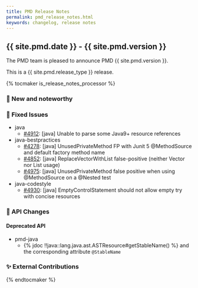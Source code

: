 ```yaml
---
title: PMD Release Notes
permalink: pmd_release_notes.html
keywords: changelog, release notes
---
```


## {{ site.pmd.date }} - {{ site.pmd.version }}

The PMD team is pleased to announce PMD {{ site.pmd.version }}.

This is a {{ site.pmd.release_type }} release.

{% tocmaker is_release_notes_processor %}

### 🚀 New and noteworthy

### 🐛 Fixed Issues

* java
  * [#4912](https://github.com/pmd/pmd/issues/4912): \[java] Unable to parse some Java9+ resource references
* java-bestpractices
  * [#4278](https://github.com/pmd/pmd/issues/4278): \[java] UnusedPrivateMethod FP with Junit 5 @MethodSource and default factory method name
  * [#4852](https://github.com/pmd/pmd/issues/4852): \[java] ReplaceVectorWithList false-positive (neither Vector nor List usage) 
  * [#4975](https://github.com/pmd/pmd/issues/4975): \[java] UnusedPrivateMethod false positive when using @MethodSource on a @Nested test
* java-codestyle
  * [#4930](https://github.com/pmd/pmd/issues/4930): \[java] EmptyControlStatement should not allow empty try with concise resources

### 🚨 API Changes

#### Deprecated API

* pmd-java
  * {% jdoc !!java::lang.java.ast.ASTResource#getStableName() %} and the corresponding attribute `@StableName`

### ✨ External Contributions

{% endtocmaker %}

